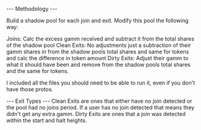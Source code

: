 --- Methodology ---

Build a shadow pool for each join and exit. Modify this pool the following way:

Joins: Calc the excess gamm received and subtract it from the total shares of the shadow pool
Clean Exits: No adjustments just a subtraction of their gamm shares in from the shadow pools total shares and same for tokens and calc the difference in token amount
Dirty Exits: Adjust their gamm to what it should have been and remove from the shadow pools total shares and the same for tokens.

I included all the files you should need to be able to run it, even if you don't have those protos.

--- Exit Types ---
Clean Exits are ones that either have no join detected or the pool had no joins period. If a user has no join detected that means they didn't get any extra gamm.
Dirty Exits are ones that a join was detected within the start and halt heights.

